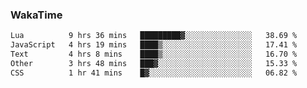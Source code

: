 ### WakaTime

<!--START_SECTION:waka-->

```txt
Lua          9 hrs 36 mins   █████████▓░░░░░░░░░░░░░░░   38.69 %
JavaScript   4 hrs 19 mins   ████▒░░░░░░░░░░░░░░░░░░░░   17.41 %
Text         4 hrs 8 mins    ████▒░░░░░░░░░░░░░░░░░░░░   16.70 %
Other        3 hrs 48 mins   ███▓░░░░░░░░░░░░░░░░░░░░░   15.33 %
CSS          1 hr 41 mins    █▓░░░░░░░░░░░░░░░░░░░░░░░   06.82 %
```

<!--END_SECTION:waka-->
